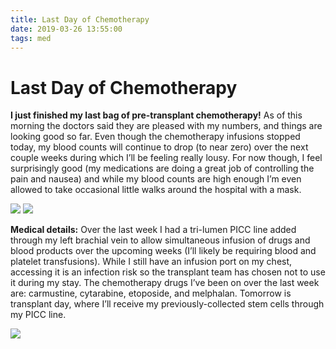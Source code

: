 ```yaml
---
title: Last Day of Chemotherapy
date: 2019-03-26 13:55:00
tags: med
---
```


# Last Day of Chemotherapy

**I just finished my last bag of pre-transplant chemotherapy!** As of this morning the doctors said they are pleased with my numbers, and things are looking good so far. Even though the chemotherapy infusions stopped today, my blood counts will continue to drop (to near zero) over the next couple weeks during which I’ll be feeling really lousy. For now though, I feel surprisingly good (my medications are doing a great job of controlling the pain and nausea) and while my blood counts are high enough I’m even allowed to take occasional little walks around the hospital with a mask.

<div class="text-center img-border img-medium">

![](IMG_4565.jpg)
![](IMG_0016.jpg)

</div>

**Medical details:** Over the last week I had a tri-lumen PICC line added through my left brachial vein to allow simultaneous infusion of drugs and blood products over the upcoming weeks (I’ll likely be requiring blood and platelet transfusions). While I still have an infusion port on my chest, accessing it is an infection risk so the transplant team has chosen not to use it during my stay. The chemotherapy drugs I’ve been on over the last week are: carmustine, cytarabine, etoposide, and melphalan. Tomorrow is transplant day, where I’ll receive my previously-collected stem cells through my PICC line.

<div class="text-center img-border">

![](IMG_0022.jpg)

</div>